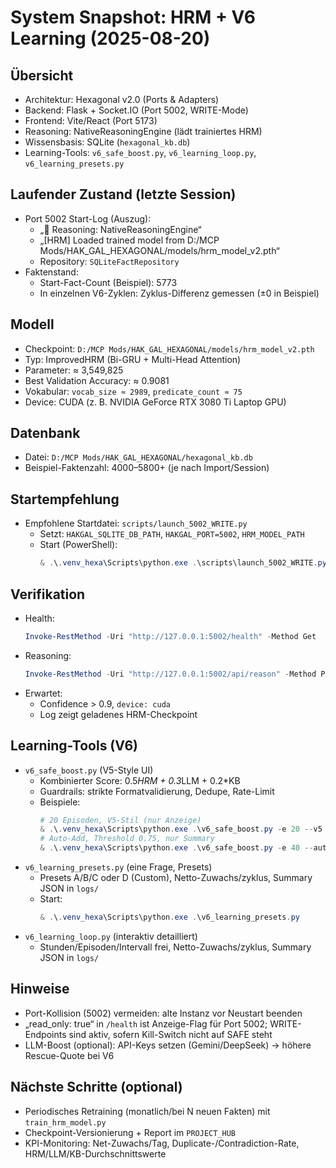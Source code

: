 # System Snapshot: HRM + V6 Learning (2025-08-20)

## Übersicht
- Architektur: Hexagonal v2.0 (Ports & Adapters)
- Backend: Flask + Socket.IO (Port 5002, WRITE-Mode)
- Frontend: Vite/React (Port 5173)
- Reasoning: NativeReasoningEngine (lädt trainiertes HRM)
- Wissensbasis: SQLite (`hexagonal_kb.db`)
- Learning-Tools: `v6_safe_boost.py`, `v6_learning_loop.py`, `v6_learning_presets.py`

## Laufender Zustand (letzte Session)
- Port 5002 Start-Log (Auszug):
  - „🧠 Reasoning: NativeReasoningEngine“
  - „[HRM] Loaded trained model from D:/MCP Mods/HAK_GAL_HEXAGONAL/models/hrm_model_v2.pth“
  - Repository: `SQLiteFactRepository`
- Faktenstand:
  - Start-Fact-Count (Beispiel): 5773
  - In einzelnen V6-Zyklen: Zyklus-Differenz gemessen (±0 in Beispiel)

## Modell
- Checkpoint: `D:/MCP Mods/HAK_GAL_HEXAGONAL/models/hrm_model_v2.pth`
- Typ: ImprovedHRM (Bi-GRU + Multi-Head Attention)
- Parameter: ≈ 3,549,825
- Best Validation Accuracy: ≈ 0.9081
- Vokabular: `vocab_size ≈ 2989`, `predicate_count ≈ 75`
- Device: CUDA (z. B. NVIDIA GeForce RTX 3080 Ti Laptop GPU)

## Datenbank
- Datei: `D:/MCP Mods/HAK_GAL_HEXAGONAL/hexagonal_kb.db`
- Beispiel-Faktenzahl: 4000–5800+ (je nach Import/Session)

## Startempfehlung
- Empfohlene Startdatei: `scripts/launch_5002_WRITE.py`
  - Setzt: `HAKGAL_SQLITE_DB_PATH`, `HAKGAL_PORT=5002`, `HRM_MODEL_PATH`
  - Start (PowerShell):
    ```powershell
    & .\.venv_hexa\Scripts\python.exe .\scripts\launch_5002_WRITE.py
    ```

## Verifikation
- Health:
  ```powershell
  Invoke-RestMethod -Uri "http://127.0.0.1:5002/health" -Method Get
  ```
- Reasoning:
  ```powershell
  Invoke-RestMethod -Uri "http://127.0.0.1:5002/api/reason" -Method Post -ContentType "application/json" -Body (@{ query = "IsA(Socrates, Philosopher)." } | ConvertTo-Json)
  ```
- Erwartet:
  - Confidence > 0.9, `device: cuda`
  - Log zeigt geladenes HRM-Checkpoint

## Learning-Tools (V6)
- `v6_safe_boost.py` (V5-Style UI)
  - Kombinierter Score: 0.5*HRM + 0.3*LLM + 0.2*KB
  - Guardrails: strikte Formatvalidierung, Dedupe, Rate-Limit
  - Beispiele:
    ```powershell
    # 20 Episoden, V5-Stil (nur Anzeige)
    & .\.venv_hexa\Scripts\python.exe .\v6_safe_boost.py -e 20 --v5
    # Auto-Add, Threshold 0.75, nur Summary
    & .\.venv_hexa\Scripts\python.exe .\v6_safe_boost.py -e 40 --auto --min 0.75 --quiet
    ```
- `v6_learning_presets.py` (eine Frage, Presets)
  - Presets A/B/C oder D (Custom), Netto-Zuwachs/zyklus, Summary JSON in `logs/`
  - Start:
    ```powershell
    & .\.venv_hexa\Scripts\python.exe .\v6_learning_presets.py
    ```
- `v6_learning_loop.py` (interaktiv detailliert)
  - Stunden/Episoden/Intervall frei, Netto-Zuwachs/zyklus, Summary JSON in `logs/`

## Hinweise
- Port-Kollision (5002) vermeiden: alte Instanz vor Neustart beenden
- „read_only: true“ in `/health` ist Anzeige-Flag für Port 5002; WRITE-Endpoints sind aktiv, sofern Kill-Switch nicht auf SAFE steht
- LLM-Boost (optional): API-Keys setzen (Gemini/DeepSeek) → höhere Rescue-Quote bei V6

## Nächste Schritte (optional)
- Periodisches Retraining (monatlich/bei N neuen Fakten) mit `train_hrm_model.py`
- Checkpoint-Versionierung + Report im `PROJECT_HUB`
- KPI-Monitoring: Net-Zuwachs/Tag, Duplicate-/Contradiction-Rate, HRM/LLM/KB-Durchschnittswerte

